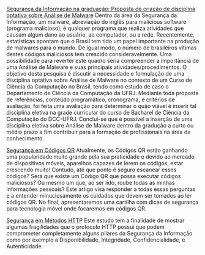 [Segurança da Informação na graduação: Proposta de criação de disciplina optativa sobre Análise de Malware](https://github.com/rafaveira3/writing/blob/master/disciplina-analise-malware(PT-BR).pdf)
Dentro da área da Segurança da Informação, um malware, abreviação do inglês para malicious software (programa malicioso), é qualquer programa que realiza atividades que causam algum dano ao usuário, ao computador, ou a rede. Recentemente, estatísticas apontam que o Brasil tem tido um papel importante na produção de malwares para o mundo. De igual modo, o número de brasileiros vítimas destes códigos maliciosos tem crescido consideravelmente. Uma possibilidade para reverter este quadro seria compreender a importância de uma Análise de Malware e suas principais atividades/procedimentos. O objetivo desta pesquisa é discutir a necessidade e formulação de uma disciplina optativa sobre Análise de Malware no contexto de um Curso de Ciência da Computação no Brasil, tendo como estudo de caso o Departamento de Ciência da Computação da UFRJ. Mediante toda proposta de referências, conteúdo programático, cronograma, e critérios de avaliação, foi feita uma avaliação para determinar o quão viável é inserir tal disciplina eletiva na grade curricular do curso de Bacharel de Ciência da Computação do DCC-UFRJ. Conclui-se que é possível a inserção de uma disciplina eletiva sobre Análise de Malware dentro da gradução a curto ou médio prazo a fim contribuir para a formação de profissionais na área de conhecimento.

[Segurança em Códigos QR](https://github.com/rafaveira3/writing/blob/master/seguranca-codigos-qr(PT-BR).pdf)
Atualmente, os Códigos QR estão ganhando uma popularidade muito grande pela sua praticidade e devido ao mercado de dispositivos móveis, aparelhos capazes de lerem os códigos, estar crescendo muito! Contudo, até que ponto é seguro escanear esses códigos? Será que existe um Código QR que possa executar códigos maliciosos? Ou mesmo um que, ao ser lido, roube todas as minhas informações pessoais? Este artigo visa responder a todas essas perguntas e a entender minuciosamente os cuidados que devem ser tomados ao ler códigos QR. No final, apresentaremos uma cartilha com dicas de segurança para tecnologia móvel onde focaremos em códigos QR.

[Segurança em Métodos HTTP](https://github.com/rafaveira3/writing/blob/master/seguranca-metodos-http(PT-BR).pdf)
Este estudo tem a finalidade de mostrar algumas fragilidades que o protocolo HTTP possui que podem comprometer completamente alguns pilares da Segurança da Informação como por exemplo a Disponibilidade, Integridade, Confidencialidade, e Autenticidade.

